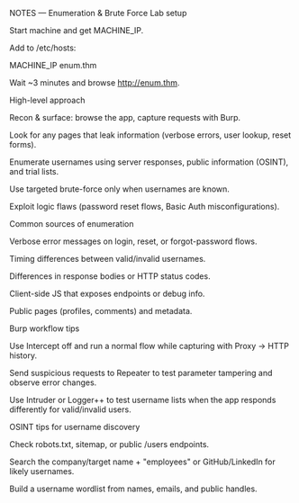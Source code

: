NOTES — Enumeration & Brute Force
Lab setup

Start machine and get MACHINE_IP.

Add to /etc/hosts:

MACHINE_IP enum.thm

Wait ~3 minutes and browse http://enum.thm.

High-level approach

Recon & surface: browse the app, capture requests with Burp.

Look for any pages that leak information (verbose errors, user lookup, reset forms).

Enumerate usernames using server responses, public information (OSINT), and trial lists.

Use targeted brute-force only when usernames are known.

Exploit logic flaws (password reset flows, Basic Auth misconfigurations).

Common sources of enumeration

Verbose error messages on login, reset, or forgot-password flows.

Timing differences between valid/invalid usernames.

Differences in response bodies or HTTP status codes.

Client-side JS that exposes endpoints or debug info.

Public pages (profiles, comments) and metadata.

Burp workflow tips

Use Intercept off and run a normal flow while capturing with Proxy -> HTTP history.

Send suspicious requests to Repeater to test parameter tampering and observe error changes.

Use Intruder or Logger++ to test username lists when the app responds differently for valid/invalid users.

OSINT tips for username discovery

Check robots.txt, sitemap, or public /users endpoints.

Search the company/target name + "employees" or GitHub/LinkedIn for likely usernames.

Build a username wordlist from names, emails, and public handles.
